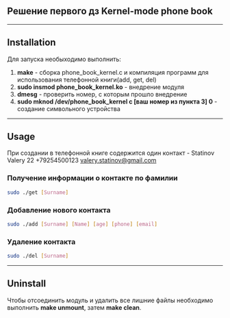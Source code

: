## Решение первого дз Kernel-mode phone book
---
## Installation
Для запуска необыходимо выполнить:
1. **make** - сборка phone_book_kernel.c и компиляция программ для использования телефонной книги(add, get, del)
2. **sudo insmod phone_book_kernel.ko** - внедрение модуля
3. **dmesg** - проверить номер, с которым прошло внедрение
4. **sudo mknod /dev/phone_book_kernel c [ваш номер из пункта 3] 0** - создание символьного устройства 

---
## Usage
При создании в телефонной книге содержится один контакт - Statinov Valery 22 +79254500123 valery.statinov@gmail.com
### Получение информации о контакте по фамилии
```bash
sudo ./get [Surname]
```
### Добавление нового контакта
```bash
sudo ./add [Surname] [Name] [age] [phone] [email]
```
### Удаление контакта
```bash
sudo ./del [Surname]
```
---
## Uninstall
Чтобы отсоединить модуль и удалить все лишние файлы необходимо выполнить **make unmount**, затем **make clean**.

